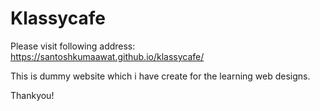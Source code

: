 # Klassycafe

Please visit following address: https://santoshkumaawat.github.io/klassycafe/

This is dummy website which i have create for the learning web designs.

Thankyou!
